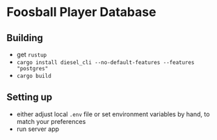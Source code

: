 # Foosball Player Database

## Building

- get `rustup`
- `cargo install diesel_cli --no-default-features --features "postgres"`
- `cargo build`

## Setting up

- either adjust local `.env` file or set environment variables by hand, to match your preferences
- run server app

